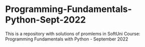 # Programming-Fundamentals-Python-Sept-2022
This is a repository with solutions of promlems in SoftUni Course: Programming Fundamentals with Python - September 2022
